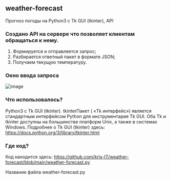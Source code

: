 ## weather-forecast
Прогноз погоды на Python3 с Tk GUI (tkinter), API

### Создано API на сервере что позволяет клиентам обращаться к нему. 
1. Формируется и отправляется запрос;
2. Разбирается ответный пакет в формате JSON;
3. Получаем текущую температуру.

### Окно ввода запроса
![image](https://user-images.githubusercontent.com/69941258/120996702-3d710580-c78f-11eb-9b75-78966833c1f4.png)

### Что использовалось?
 Python3 с Tk GUI (tkinter). 
tkinterПакет ( «Tk интерфейс») является стандартным интерфейсом Python для инструментария Tk GUI. 
Оба Tk и tkinter доступны на большинстве платформ Unix, а также в системах Windows.
Подробнее о Tk GUI (tkinter) здесь: https://docs.python.org/3/library/tkinter.html

### Где код?
Код находится здесь:
https://github.com/kris-IT/weather-forecast/blob/main/weather-forecast.py

Название файла weather-forecast.py

